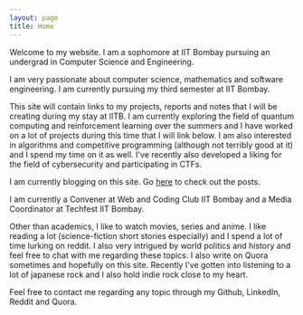 ```yaml
---
layout: page
title: Home
---
```


Welcome to my website. I am a sophomore at IIT Bombay pursuing an undergrad in Computer Science and Engineering.

I am very passionate about computer science, mathematics and software engineering. I am currently pursuing my third semester at IIT Bombay.

This site will contain links to my projects, reports and notes that I will be creating during my stay at IITB. I am currently exploring the field of quantum computing and reinforcement learning over the summers and I have worked on a lot of projects during this time that I will link below. I am also interested in algorithms and competitive programming (although not terribly good at it) and I spend my time on it as well. I've recently also developed a liking for the field of cybersecurity and participating in CTFs.

I am currently blogging on this site. Go [here](/blog) to check out the posts.

I am currently a Convener at Web and Coding Club IIT Bombay and a Media Coordinator at Techfest IIT Bombay.

Other than academics, I like to watch movies, series and anime. I like reading a lot (science-fiction short stories especially) and I spend a lot of time lurking on reddit. I also very intrigued by world politics and history and feel free to chat with me regarding these topics. I also write on Quora sometimes and hopefully on this site. Recently I've gotten into listening to a lot of japanese rock and I also hold indie rock close to my heart.

Feel free to contact me regarding any topic through my Github, LinkedIn, Reddit and Quora.